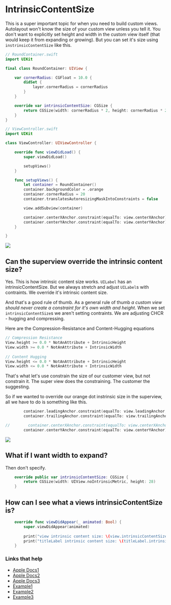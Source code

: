 # IntrinsicContentSize

This is a super important topic for when you need to build custom views. Autolayout won't know the size of your custom view unless you tell it. You don't want to explicitly set height and width in the custom view itself (that would keep it from expanding or growing). But you can set it's size using `instrinsicContentSize` like this.


```swift
// RoundContainer.swift
import UIKit

final class RoundContainer: UIView {

    var cornerRadius: CGFloat = 10.0 {
        didSet {
            layer.cornerRadius = cornerRadius
        }
    }

    override var intrinsicContentSize: CGSize {
        return CGSize(width: cornerRadius * 2, height: cornerRadius * 2)
    }
}
```

```swift
// ViewController.swift
import UIKit

class ViewController: UIViewController {

    override func viewDidLoad() {
        super.viewDidLoad()

        setupViews()
    }

    func setupViews() {
        let container = RoundContainer()
        container.backgroundColor = .orange
        container.cornerRadius = 20
        container.translatesAutoresizingMaskIntoConstraints = false

        view.addSubview(container)

        container.centerXAnchor.constraint(equalTo: view.centerXAnchor).isActive = true
        container.centerYAnchor.constraint(equalTo: view.centerYAnchor).isActive = true
    }

}
```

<img src="https://github.com/jrasmusson/ios-starter-kit/blob/master/autolayout/images/intrinsic.png" />

## Can the superview override the intrinsic content size?

Yes. This is how intrinsic content size works. `UILabel` has an intrinsicContentSize. But we always stretch and adjust `UILabel`s with contraints. We override it's intrinsic content size. 

And that's a good rule of thumb. As a general rule of thumb *a custom view should never create a constraint for it's own width and height*. When we set `intrinsicContentSize`s we aren't setting contraints. We are adjusting CHCR - hugging and compressing.

Here are the Compression-Resistance and Content-Hugging equations

```swift
// Compression Resistance
View.height >= 0.0 * NotAnAttribute + IntrinsicHeight
View.width >= 0.0 * NotAnAttribute + IntrinsicWidth
 
// Content Hugging
View.height <= 0.0 * NotAnAttribute + IntrinsicHeight
View.width <= 0.0 * NotAnAttribute + IntrinsicWidth
```

That's what let's use constrain the size of our customer view, but not constrain it. The super view does the constraining. The customer the suggesting.

So if we wanted to override our orange dot instrinsic size in the superview, all we have to do is something like this.

```swift
        container.leadingAnchor.constraint(equalTo: view.leadingAnchor, constant: 8).isActive = true
        container.trailingAnchor.constraint(equalTo: view.trailingAnchor, constant: -8).isActive = true

//        container.centerXAnchor.constraint(equalTo: view.centerXAnchor).isActive = true
        container.centerYAnchor.constraint(equalTo: view.centerYAnchor).isActive = true
```

<img src="https://github.com/jrasmusson/ios-starter-kit/blob/master/autolayout/images/intrinsic-overriden.png" />


## What if I want width to expand?

Then don't specify.

```swift
    override public var intrinsicContentSize: CGSize {
        return CGSize(width: UIView.noIntrinsicMetric, height: 28)
    }
```

## How can I see what a views intrinsicContentSize is?

```swift
    override func viewDidAppear(_ animated: Bool) {
        super.viewDidAppear(animated)
        
        print("view intrinsic content size: \(view.intrinsicContentSize)")
        print("titleLabel intrinsic content size: \(titleLabel.intrinsicContentSize)")
    }
 ```


### Links that help

* [Apple Docs1](https://developer.apple.com/documentation/uikit/uiview/1622600-intrinsiccontentsize)
* [Apple Docs2](https://developer.apple.com/library/archive/documentation/UserExperience/Conceptual/AutolayoutPG/ViewswithIntrinsicContentSize.html)
* [Apple Docs3](https://developer.apple.com/library/archive/documentation/UserExperience/Conceptual/AutolayoutPG/AnatomyofaConstraint.html#//apple_ref/doc/uid/TP40010853-CH9-SW21)
* [Example1](https://medium.com/@vialyx/import-uikit-what-is-intrinsic-content-size-20ae302f21f3)
* [Example2](https://blog.usejournal.com/custom-uiview-in-swift-done-right-ddfe2c3080a)
* [Example3](https://samwize.com/2017/11/01/guide-to-creating-custom-uiview/)
